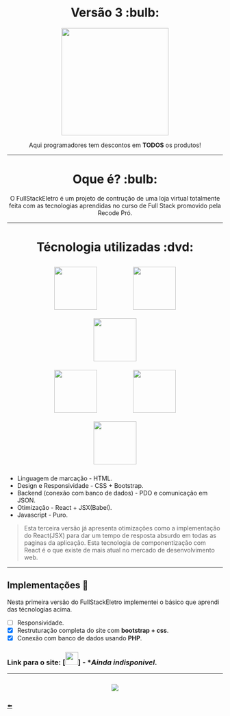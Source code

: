 <h1 align="center"> Versão 3 :bulb: </h1>

<div align="center"> <img width="250px" src="https://user-images.githubusercontent.com/65131471/99868564-4bb85500-2ba2-11eb-8f59-0d3882add388.png"></div>
<p align="center"> Aqui programadores tem descontos em <b>TODOS</b> os produtos!</p>

---

<h1 align="center"> Oque é? :bulb: </h1>

<div align="center">
O FullStackEletro é um projeto de contrução de uma loja virtual totalmente feita com as tecnologias aprendidas no curso de Full Stack promovido pela Recode Pró.
</div>

---

<h1 align="center"> Técnologia utilizadas :dvd: </h1>

<div align="center">
 <img width="100px" style="margin: 10px 40px 10px 40px;" src="https://user-images.githubusercontent.com/65131471/96186484-e07bc300-0f11-11eb-8314-b70c09429536.png">
 <img width="100px" style="margin: 10px 40px 10px 40px;" src="https://user-images.githubusercontent.com/65131471/96186499-e2458680-0f11-11eb-8e63-2c1531f0ac83.png">
 <img width="100px" style="margin: 10px 40px 10px 40px;" src="https://user-images.githubusercontent.com/65131471/96186506-e5407700-0f11-11eb-958a-f1d2339a0074.png">
</div>

<div align="center">
 <img width="100px" style="margin: 10px 40px 10px 40px;" src="https://user-images.githubusercontent.com/65131471/99868358-a05ad080-2ba0-11eb-9366-23089497815b.png">
 <img width="100px" style="margin: 10px 40px 10px 40px;" src="https://user-images.githubusercontent.com/65131471/99868359-a18bfd80-2ba0-11eb-9643-d37d0a606f46.png">
</div>

<div align="center">
 <img width="100px" style="margin: 10px 40px 10px 40px;" src="https://user-images.githubusercontent.com/65131471/100674414-dab43280-3343-11eb-97ac-7b2e9f622ff5.png">
</div>

* Linguagem de marcação - HTML.
* Design e Responsividade - CSS + Bootstrap.
* Backend (conexão com banco de dados) - PDO e comunicação em JSON.
* Otimização - React + JSX(Babel).
* Javascript - Puro.

> Esta terceira versão já apresenta otimizações como a implementação do React(JSX) para dar um tempo de resposta absurdo em todas as paginas da aplicação. Esta tecnologia de componentização com React é o que existe de mais atual no mercado de desenvolvimento web.

---

## Implementações :wrench:

Nesta primeira versão do FullStackEletro implementei o básico que aprendi das técnologias acima.

- [ ] Responsividade.
- [x] Restruturação completa do site com **bootstrap + css**.
- [x] Conexão com banco de dados usando **PHP**.

### Link para o site: [<img width="30px" src="#">] - **Ainda indisponivel*.

---

<div align="center">
<img style="margin: 10px 40px 10px 40px;" target="_blank" src="https://user-images.githubusercontent.com/65131471/93386595-5111c000-f83e-11ea-8bcf-0a00dd2a2a3d.png">
</div>

[:arrow_left:](https://github.com/duartecgustavo)
